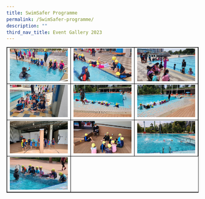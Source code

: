 ```yaml
---
title: SwimSafer Programme
permalink: /SwimSafer-programme/
description: ""
third_nav_title: Event Gallery 2023
---
```

<table class="table table-responsive table-bordered" border="" cellpadding="10"><tbody><tr style="height: 20px;"><td style="width: 33.333%; text-align: center; border:1px solid black;">
<img src="/images/SwimSafer1.jpg" style="width: 100%;">
<td style="width: 33.33%; text-align: center; border:1px solid black;">
<img src="/images/SwimSafer 2.jpg" style="width: 100%;">
<td style="width: 33.33%; text-align: center; border:1px solid black;">
<img src="/images/SwimSafer 3.jpg" style="width: 100%;">
<tr style="height: 20px;"><td style="width: 33.333%; text-align: center; border:1px solid black;">
<img src="/images/SwimSafer 4.jpg" style="width: 100%;">
<td style="width: 33.33%; text-align: center; border:1px solid black;">
<img src="/images/SwimSafer 5.jpg" style="width: 100%;">
<td style="width: 33.33%; text-align: center; border:1px solid black;">
<img src="/images/SwimSafer 6.jpg" style="width: 100%;">
<tr style="height: 20px;"><td style="width: 33.333%; text-align: center; border:1px solid black;">
<img src="/images/SwimSafer 7.jpg" style="width: 100%;">
<td style="width: 33.33%; text-align: center; border:1px solid black;">
<img src="/images/SwimSafer 8.jpg" style="width: 100%;">
<td style="width: 33.33%; text-align: center; border:1px solid black;">
<img src="/images/SwimSafer 9.jpg" style="width: 100%;">
<tr style="height: 20px;"><td style="width: 33.333%; text-align: center; border:1px solid black;">
<img src="/images/SwimSafer 10.jpg" style="width: 100%;">
